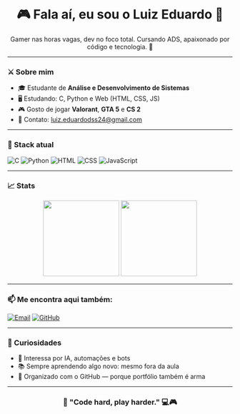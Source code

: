 <h1 align="center">🎮 Fala aí, eu sou o Luiz Eduardo 👾</h1>

<p align="center">
  Gamer nas horas vagas, dev no foco total. Cursando ADS, apaixonado por código e tecnologia. 🚀
</p>

---

### ⚔️ Sobre mim

- 🎓 Estudante de **Análise e Desenvolvimento de Sistemas**
- 🖥️ Estudando: C, Python e Web (HTML, CSS, JS)
- 🎮 Gosto de jogar **Valorant**, **GTA 5** e **CS 2**
- 📧 Contato: [luiz.eduardodss24@gmail.com](mailto:luiz.eduardodss24@gmail.com)

---

### 🔫 Stack atual

![C](https://img.shields.io/badge/-C-00599C?style=for-the-badge&logo=c&logoColor=white)
![Python](https://img.shields.io/badge/-Python-3776AB?style=for-the-badge&logo=python&logoColor=white)
![HTML](https://img.shields.io/badge/-HTML5-E34F26?style=for-the-badge&logo=html5&logoColor=white)
![CSS](https://img.shields.io/badge/-CSS3-1572B6?style=for-the-badge&logo=css3&logoColor=white)
![JavaScript](https://img.shields.io/badge/-JavaScript-F7DF1E?style=for-the-badge&logo=javascript&logoColor=black)

---

### 📈 Stats

<p align="center">
  <img height="170em" src="https://github-readme-stats.vercel.app/api?username=lluizz-DEV&show_icons=true&theme=tokyonight&count_private=true" />
  <img height="170em" src="https://github-readme-stats.vercel.app/api/top-langs/?username=lluizz-DEV&layout=compact&theme=tokyonight" />
</p>

---

### 📫 Me encontra aqui também:

[![Email](https://img.shields.io/badge/Gmail-D14836?style=for-the-badge&logo=gmail&logoColor=white)](mailto:luiz.eduardodss24@gmail.com)
[![GitHub](https://img.shields.io/badge/GitHub-100000?style=for-the-badge&logo=github&logoColor=white)](https://github.com/lluizz-DEV)

---

### 🧠 Curiosidades

- 🤖 Interessa por IA, automações e bots
- 📚 Sempre aprendendo algo novo: mesmo fora da aula
- 🧩 Organizado com o GitHub — porque portfólio também é arma

---

<h3 align="center">🎯 "Code hard, play harder." 💻🎮</h3>
